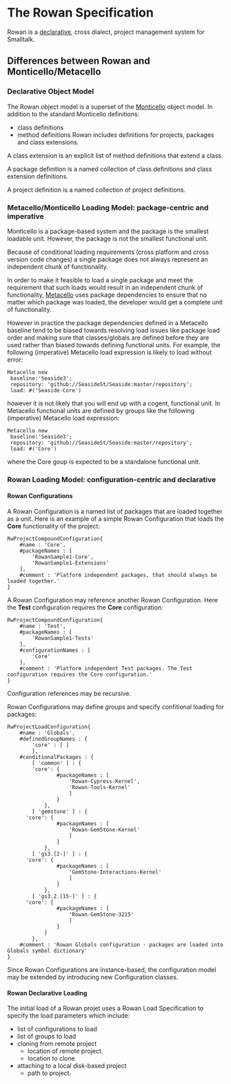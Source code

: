 # The Rowan Specification
Rowan is a [declarative][1], cross dialect, project management system for Smalltalk.

## Differences between Rowan and Monticello/Metacello

### Declarative Object Model
The Rowan object model is a superset of the [Monticello][2] object model.
In addition to the standard Monticello definitions:
- class definitions
- method definitions
Rowan includes definitions for projects, packages and class extensions.

A class extension is an explicit list of method definitions that extend a class.

A package definition is a named collection of class definitions and class extension definitions.

A project definition is a named collection of project definitions.

### Metacello/Monticello Loading Model: package-centric and imperative
Monticello is a package-based system and the package is the smallest loadable unit.
However, the package is not the smallest functional unit.

Because of conditional loading requirements (cross platform and cross version code changes) a single package does not always represent an independent chunk of functionality. 

In order to make it feasible to load a single package and meet the requirement that such loads would result in an independent chunk of functionality, [Metacello][3] uses package dependencies to ensure that no matter which package was loaded, the developer would get a complete unit of functionality.

However in practice the package dependencies defined in a Metacello baseline tend to be biased towards resolving load issues like package load order and making sure that classes/globals are defined before they are used rather than biased towards defining functional units.
For example, the following (imperative) Metacello load expression is likely to load without error:
```smalltalk
Metacello new
 baseline:'Seaside3';
 repository: 'github://SeasideSt/Seaside:master/repository';
 load: #('Seaside-Core')
```
however it is not likely that you will end up with a cogent, functional unit.
In Metacello functional units are defined by groups like the following (imperative) Metacello load expression:
```smalltalk
Metacello new
 baseline:'Seaside3';
 repository: 'github://SeasideSt/Seaside:master/repository';
 load: #('Core')
```
where the Core goup is expected to be a standalone functional unit.

### Rowan Loading Model: configuration-centric and declarative
#### Rowan Configurations
A Rowan Configuration is a named list of packages that are loaded together as a unit.
Here is an example of a simple Rowan Configuration that loads the **Core** functionality of the project:
```ston
RwProjectCompoundConfiguration{
	#name : 'Core',
	#packageNames : [
		'RowanSample1-Core',
		'RowanSample1-Extensions'
	],
	#comment : 'Platform independent packages, that should always be loaded together.'
}
```
A Rowan Configuration may reference another Rowan Configuration.
Here the **Test** configuration requires the **Core** configuration:
```ston
RwProjectCompoundConfiguration{
	#name : 'Test',
	#packageNames : [
		'RowanSample1-Tests'
	],
	#configurationNames : [ 
		'Core'
	],
	#comment : 'Platform independent Test packages. The Test configuration requires the Core configuration.'
}
```
Configuration references may be recursive.

Rowan Configurations may define *groups* and specify confitional loading for packages:
```ston
RwProjectLoadConfiguration{
	#name : 'Globals',
	#definedGroupNames : {
		'core' : [ ]
		},
	#conditionalPackages : {
		[ 'common' ] : {
    	'core': {
				#packageNames : [
					'Rowan-Cypress-Kernel',
					'Rowan-Tools-Kernel'
					]
				}
			},
		[ 'gemstone' ] : {
      'core': {
				#packageNames : [
					'Rowan-GemStone-Kernel'
					]
				}
			},
		[ 'gs3.[2-]' ] : {
      'core': {
				#packageNames : [
					'GemStone-Interactions-Kernel'
					]
				}
			},
		[ 'gs3.2.[15-]' ] : {
      'core': {
				#packageNames : [
					'Rowan-GemStone-3215'
					]
				}
			}
		},
	#comment : 'Rowan Globals configuration - packages are loaded into Globals symbol dictionary'
}
```
Since Rowan Configurations are instance-based, the configuration model may be extended by introducing new Configuration classes.
 
#### Rowan Declarative Loading
The initial load of a Rowan projet uses a Rowan Load Specification to specify the load parameters which include:
- list of configurations to load
- list of groups to load
- cloning from remote project
   - location of remote project.
   - location to clone 
- attaching to a local disk-based project
   - path to project.

[1]: http://www.smalltalksystems.com/publications/_awss97/SSDCL1.HTM
[2]: http://www.wiresong.ca/monticello/
[3]: https://github.com/Metacello/metacello

